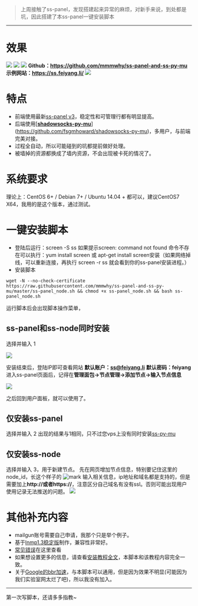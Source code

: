 > 上周接触了ss-panel，发现搭建起来异常的麻烦，对新手来说，到处都是坑，因此搭建了本ss-panel一键安装脚本

---

# 效果
![](http://cdn.mmmxcc.cn/blog/20170509/191015542.png)
![](http://cdn.mmmxcc.cn/blog/20170509/191042466.png)
![](http://cdn.mmmxcc.cn/blog/20170509/191103228.png)
**Github：https://github.com/mmmwhy/ss-panel-and-ss-py-mu**
**示例网站：https://ss.feiyang.li/**
![](http://cdn.mmmxcc.cn/blog/20170509/215724204.png)
# 特点
- 前端使用最新[ss-panel v3](https://github.com/orvice/ss-panel)，稳定性和可管理行都有明显提高。
- 后端使用[**[shadowsocks-py-mu](https://github.com/fsgmhoward/shadowsocks-py-mu)**](https://github.com/fsgmhoward/shadowsocks-py-mu)，多用户，与前端完美对接。
- 过程全自动，所以可能碰到的坑都提前做好处理。
- 被墙掉的资源都换成了墙内资源，不会出现被卡死的情况了。

# 系统要求
理论上：CentOS 6+ / Debian 7+ / Ubuntu 14.04 +  都可以，建议CentOS7 X64，我用的是这个版本，通过测试。

# 一键安装脚本
- 登陆后运行：screen -S ss
如果提示screen: command not found 命令不存在可以执行：yum install screen 或 apt-get install screen安装（如果网络掉线，可以重新连接，再执行 screen -r ss 就会看到你的ss-panel安装进程。）
- 安装脚本
```
wget -N --no-check-certificate https://raw.githubusercontent.com/mmmwhy/ss-panel-and-ss-py-mu/master/ss-panel_node.sh && chmod +x ss-panel_node.sh && bash ss-panel_node.sh
```

运行脚本后会出现脚本操作菜单，
## ss-panel和ss-node同时安装
选择并输入 1 

![](http://cdn.mmmxcc.cn/blog/20170509/214909086.png)

安装结束后，登陆IP即可查看网站
**默认账户：ss@feiyang.li**
**默认密码：feiyang**
进入ss-panel页面后，记得在**管理面包->节点管理->添加节点->输入节点信息**

![](http://cdn.mmmxcc.cn/blog/20170510/085511290.png)

之后回到用户面板，就可以使用了。

## 仅安装ss-panel
选择并输入 2 
出现的结果与1相同，只不过您vps上没有同时安装[ss-py-mu](https://github.com/fsgmhoward/shadowsocks-py-mu)
## 仅安装ss-node
选择并输入 3，用于新建节点。
先在网页增加节点信息，特别要记住这里的node_id，长这个样子的
![mark](http://cdn.mmmxcc.cn/blog/20170509/221038086.png)
输入相关信息，ip地址和域名都是支持的，但是需要加上**http://或者https://**，注意区分自己域名有没有ssl。否则可能出现用户使用记录无法推送的问题。
![](http://cdn.mmmxcc.cn/blog/20170509/221216262.png)

# 其他补充内容
- mailgun账号需要自己申请，我那个只是举个例子。
- 基于[lnmp1.3稳定版](https://lnmp.org/)制作，兼容性非常好。
- [常见错误](http://feiyang.li/2017/05/03/ss-panel/index.html#常见错误)在这里查看
- 如果想设置更多的信息，请查看[安装教程全文](http://feiyang.li/2017/05/05/ss-panel-full/index.html)，本脚本和该教程内容完全一致。
- 关于[Google的bbr加速](http://feiyang.li/2017/05/05/ss-panel-full/index.html#谷歌BBR加速)，与本脚本可以通用，但是因为效果不明显(可能因为我们实验室网太烂了吧)，所以我没有加入。

---

第一次写脚本，还请多多指教~
